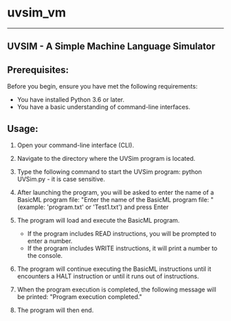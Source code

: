 # uvsim_vm
---------------------------------------
UVSIM - A Simple Machine Language Simulator
---------------------------------------

Prerequisites:
----------------
Before you begin, ensure you have met the following requirements:
- You have installed Python 3.6 or later.
- You have a basic understanding of command-line interfaces.

Usage:
------
1. Open your command-line interface (CLI).

2. Navigate to the directory where the UVSim program is located.

3. Type the following command to start the UVSim program:
    python UVSim.py - it is case sensitive.

4. After launching the program, you will be asked to enter the name of a BasicML program file:
    "Enter the name of the BasicML program file: " (example: 'program.txt' or 'Test1.txt') and press Enter

5. The program will load and execute the BasicML program. 
    - If the program includes READ instructions, you will be prompted to enter a number. 
    - If the program includes WRITE instructions, it will print a number to the console.

6. The program will continue executing the BasicML instructions until it encounters a HALT instruction or until it runs out of instructions.

7. When the program execution is completed, the following message will be printed:
    "Program execution completed."

8. The program will then end.

